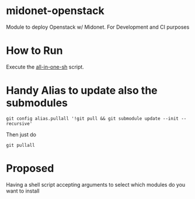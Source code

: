 # midonet-openstack
Module to deploy Openstack w/ Midonet. For Development and CI purposes

# How to Run

Execute the [all-in-one-sh](all-in-one.sh) script.

# Handy Alias to update also the submodules

`git config alias.pullall '!git pull && git submodule update --init --recursive'`

Then just do

`git pullall`

# Proposed

Having a shell script accepting arguments to select which modules do you want to install


